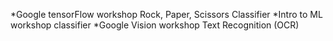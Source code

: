 *Google tensorFlow workshop Rock, Paper, Scissors Classifier
*Intro to ML workshop classifier
*Google Vision workshop Text Recognition (OCR)
